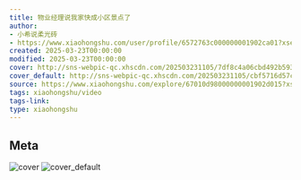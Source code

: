 ```yaml
---
title: 物业经理说我家快成小区景点了
author:
- 小希说柔光砖
- https://www.xiaohongshu.com/user/profile/6572763c000000001902ca01?xsec_token=undefined
created: 2025-03-23T00:00:00
modified: 2025-03-23T00:00:00
cover: http://sns-webpic-qc.xhscdn.com/202503231105/7df8c4a06cbd492b59382ab9be5740f8/1040g2sg318in4u8d3qdg5pbieou6dig101m8ng0!nc_n_webp_prv_1
cover_default: http://sns-webpic-qc.xhscdn.com/202503231105/cbf5716d57c1b683d048d7540232065b/1040g2sg318in4u8d3qdg5pbieou6dig101m8ng0!nc_n_webp_mw_1
source: https://www.xiaohongshu.com/explore/67010d98000000001902d015?xsec_token=ABGA1mwN_U_LVjTWcvBJ8xlvRQCBOvJ59XwhH6et5xkS8=
tags: xiaohongshu/video
tags-link:
type: xiaohongshu
---
```


## Meta

![cover](http://sns-webpic-qc.xhscdn.com/202503231105/7df8c4a06cbd492b59382ab9be5740f8/1040g2sg318in4u8d3qdg5pbieou6dig101m8ng0!nc_n_webp_prv_1)
![cover_default](http://sns-webpic-qc.xhscdn.com/202503231105/cbf5716d57c1b683d048d7540232065b/1040g2sg318in4u8d3qdg5pbieou6dig101m8ng0!nc_n_webp_mw_1)
